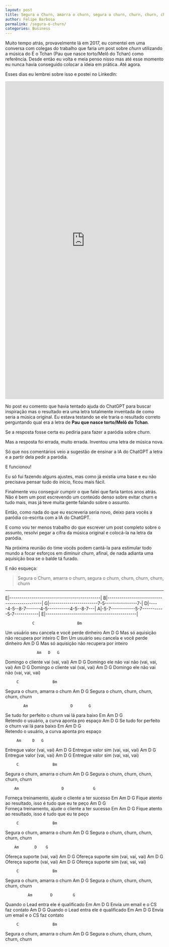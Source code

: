 ```yaml
---
layout: post	
title: Segura o Churn, amarra o churn, segura o churn, churn, churn, churn, churn
author: Felipe Barbosa
permalink: /segura-o-churn/
categories: Business
---
```


Muito tempo atrás, provavelmente lá em 2017, eu comentei em uma conversa com colegas do trabalho que faria um post sobre *churn* utilizando a música do É o Tchan (Pau que nasce torto/Melô do Tchan) como referência. Desde então eu volta e meia penso nisso mas até esse momento eu nunca havia conseguido colocar a ideia em prática. Até agora.

Esses dias eu lembrei sobre isso e postei no LinkedIn:

<iframe src="https://www.linkedin.com/embed/feed/update/urn:li:share:7036144950060662784" height="1008" width="504" frameborder="0" allowfullscreen="" title="Embedded post"></iframe>

No post eu comento que havia tentado ajuda do ChatGPT para buscar inspiração mas o resultado era uma letra totalmente inventada de como seria a música original. Eu estava testando se ele traria o resultado correto perguntando qual era a letra de **Pau que nasce torto/Melô do Tchan**.

Se a resposta fosse certa eu pediria para fazer a paródia sobre *churn*. 

Mas a resposta foi errada, muito errada. Inventou uma letra de música nova.

Só que nos comentários veio a sugestão de ensinar a IA do ChatGPT a letra e a partir dela pedir a paródia. 

E funcionou!

Eu só fui fazendo alguns ajustes, mas como já existia uma base e eu não precisava pensar tudo do início, ficou mais fácil.

Finalmente vou conseguir cumprir o que falei que faria tantos anos atrás. Não é bem um post escrevendo um conteúdo denso sobre evitar churn e tudo mais, mas já teve muita gente falando sobre o assunto.

Então, como nada do que eu escreveria seria novo, deixo para vocês a paródia co-escrita com a IA do ChatGPT.

E como vou ter menos trabalho do que escrever um post completo sobre o assunto, resolvi pegar a cifra da música original e colocá-la na letra da paródia.

Na próxima reunião do time vocês podem cantá-la para estimular todo mundo a focar esforços em diminuir *churn*, afinal, de nada adianta uma aquisição boa se o balde tá furado.

E não esqueça: 

> Segura o Churn, amarra o churn, segura o churn, churn, churn, churn, churn

---

E|---------------------------------------------| 
B|---------------------------------------------| 
G|------------------------7-5----------------7-| 
D|-----4-5--8-7-------4-5-----------4-5--8-7---| 
A|-5-7------------5-7-----------5-7------------| 
E|---------------------------------------------| 

                C                   Bm 
Um usuário seu cancela e você perde dinheiro
        Am           D            G 
Mas só aquisição não recupera por inteiro
                C                   Bm 
Um usuário seu cancela e você perde dinheiro
        Am           D            G 
Mas só aquisição não recupera por inteiro

                  Am   D   G
Domingo o cliente vai (vai, vai)
                Am        D        G
Domingo ele não vai não (vai, vai, vai)
                  Am   D   G
Domingo o cliente vai (vai, vai)
                Am        D        G
Domingo ele não vai não (vai, vai, vai)

         C               Bm
Segura o churn, amarra o churn
         Am            D             G 
Segura o churn, churn, churn, churn, churn

            Am                   D       G
Se tudo for perfeito o churn vai lá para baixo
Em        Am               D          G   
Retendo o usuário, a curva aponta pro espaço
            Am                   D       G
Se tudo for perfeito o churn vai lá para baixo
Em        Am               D          G   
Retendo o usuário, a curva aponta pro espaço

         Am     D   G
Entregue valor (vai, vai)
         Am         D         G 
Entregue valor sim (vai, vai, vai)
         Am     D   G
Entregue valor (vai, vai)
         Am         D         G 
Entregue valor sim (vai, vai, vai)

         C               Bm
Segura o churn, amarra o churn
         Am            D             G 
Segura o churn, churn, churn, churn, churn

        Am                   D             G     
Forneça treinamento, ajude o cliente a ter sucesso
Em              Am                D              G
Fique atento ao resultado, isso é tudo que eu te peço
        Am                   D             G     
Forneça treinamento, ajude o cliente a ter sucesso
Em              Am                D              G
Fique atento ao resultado, isso é tudo que eu te peço

         C               Bm
Segura o churn, amarra o churn
         Am            D             G 
Segura o churn, churn, churn, churn, churn

        Am       D    G 
Ofereça suporte (vai, vai)
        Am           D         G
Ofereça suporte sim (vai, vai, vai)
        Am       D    G 
Ofereça suporte (vai, vai)
        Am           D         G
Ofereça suporte sim (vai, vai, vai)

         C               Bm
Segura o churn, amarra o churn
         Am            D             G 
Segura o churn, churn, churn, churn, churn

              Am        D         G 
Quando o Lead entra ele é qualificado
Em       Am        D         G 
Envia um email e o CS faz contato
              Am        D         G 
Quando o Lead entra ele é qualificado
Em       Am        D         G 
Envia um email e o CS faz contato

         C               Bm
Segura o churn, amarra o churn
         Am            D             G 
Segura o churn, churn, churn, churn, churn
